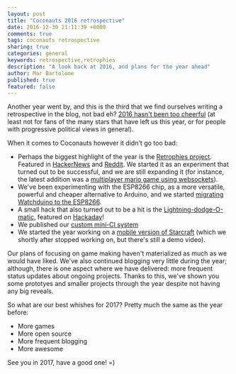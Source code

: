 ```yaml
---
layout: post
title: "Coconauts 2016 retrospective"
date: 2016-12-30 21:11:39 +0000
comments: true
tags: coconauts retrospective
sharing: true
categories: general
keywords: retrospective,retrophies
description: "A look back at 2016, and plans for the year ahead"
author: Mar Bartolome
published: true
featured: false
---
```


Another year went by, and this is the third that we find ourselves writing
a retrospective in the blog, not bad eh?
[2016 hasn't been too cheerful](https://www.youtube.com/watch?v=Z04M6NhkIKk)
(at least not for fans of the many stars that have left us this year,
or for people with progressive political views in general).

When it comes to Coconauts however it didn't go too bad:

- Perhaps the biggest highlight of the year is the
  [Retrophies project](http://retrophies.win/). Featured in
  [HackerNews](https://news.ycombinator.com/item?id=12205560) and
  [Reddit](https://www.reddit.com/r/emulation/comments/4voi81/retrophies_achievements_system_for_emulators/).
  We started it as an experiment that turned out to be successful,
  and we are still expanding it (for instance, the latest addition was a
  [multiplayer mario game using websockets](http://coconauts.net/blog/2016/12/29/how-improve-nintendo/)).
- We've been experimenting with the ESP8266 chip, as a more versatile,
  powerful and cheaper alternative to Arduino, and we started
  [migrating Watchduino to the ESP8266](http://coconauts.net/blog/2016/09/08/smartwatch-prototype-with-esp8266/http://coconauts.net/blog/2016/09/08/smartwatch-prototype-with-esp8266/).
- A small hack that also turned out to be a hit is the
  [Lightning-dodge-O-matic](http://coconauts.net/blog/2016/06/13/lightning-dodge-o-matic/),
  featured on [Hackaday](http://hackaday.com/2016/06/22/cheating-at-video-games-arduino-edition/http://hackaday.com/2016/06/22/cheating-at-video-games-arduino-edition/)!
- We published our [custom mini-CI system](http://coconauts.net/blog/2016/02/04/coconauts-ci-nodejs/)
- We started the year working on a [mobile version of Starcraft](http://coconauts.net/blog/2016/01/30/starcraft-mobile-unity3d/http://coconauts.net/blog/2016/01/30/starcraft-mobile-unity3d/) (which we shortly after stopped working on, but there's still a demo video).

Our plans of focusing on game making haven't materialized as much as we would have liked.
We've also continued blogging very little during the year; although, there is one
aspect where we have delivered: more frequent status updates about ongoing projects. Thanks to this,
we've shown you some prototyes and smaller projects through the year despite not
having any big reveals.

So what are our best whishes for 2017? Pretty much the same as the year before:

- More games
- More open source
- More frequent blogging
- More awesome

See you in 2017, have a good one! =)
